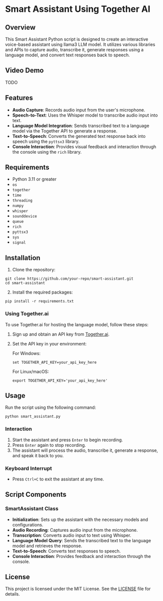 # Smart Assistant Using Together AI

## Overview

This Smart Assistant Python script is designed to create an interactive voice-based assistant using llama3 LLM model. It utilizes various libraries and APIs to capture audio, transcribe it, generate responses using a language model, and convert text responses back to speech. 

## Video Demo
TODO


## Features

- **Audio Capture**: Records audio input from the user's microphone.
- **Speech-to-Text**: Uses the Whisper model to transcribe audio input into text.
- **Language Model Integration**: Sends transcribed text to a language model via the Together API to generate a response.
- **Text-to-Speech**: Converts the generated text response back into speech using the `pyttsx3` library.
- **Console Interaction**: Provides visual feedback and interaction through the console using the `rich` library.

## Requirements

- Python 3.11 or greater
- `os`
- `together`
- `time`
- `threading`
- `numpy`
- `whisper`
- `sounddevice`
- `queue`
- `rich`
- `pyttsx3`
- `sys`
- `signal`

## Installation

1. Clone the repository:

```
git clone https://github.com/your-repo/smart-assistant.git
cd smart-assistant
```

2. Install the required packages:

```
pip install -r requirements.txt
```
### Using Together.ai

To use Together.ai for hosting the language model, follow these steps:

1. Sign up and obtain an API key from [Together.ai](https://together.xyz).
2. Set the API key in your environment:

    For Windows:
    ```
    set TOGETHER_API_KEY=your_api_key_here
    ```

    For Linux/macOS:
    ```
    export TOGETHER_API_KEY='your_api_key_here'
    ```

## Usage

Run the script using the following command:

```
python smart_assistant.py
```

### Interaction

1. Start the assistant and press `Enter` to begin recording.
2. Press `Enter` again to stop recording.
3. The assistant will process the audio, transcribe it, generate a response, and speak it back to you.

### Keyboard Interrupt

- Press `Ctrl+C` to exit the assistant at any time.

## Script Components

### SmartAssistant Class

- **Initialization**: Sets up the assistant with the necessary models and configurations.
- **Audio Recording**: Captures audio input from the microphone.
- **Transcription**: Converts audio input to text using Whisper.
- **Language Model Query**: Sends the transcribed text to the language model and retrieves the response.
- **Text-to-Speech**: Converts text responses to speech.
- **Console Interaction**: Provides feedback and interaction through the console.


## License

This project is licensed under the MIT License. See the [LICENSE](LICENSE) file for details.
